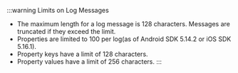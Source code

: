 :::warning Limits on Log Messages
* The maximum length for a log message is 128 characters. Messages are truncated if they exceed the limit.
* Properties are limited to 100 per log(as of Android SDK 5.14.2 or iOS SDK 5.16.1).
* Property keys have a limit of 128 characters.
* Property values have a limit of 256 characters.
:::
